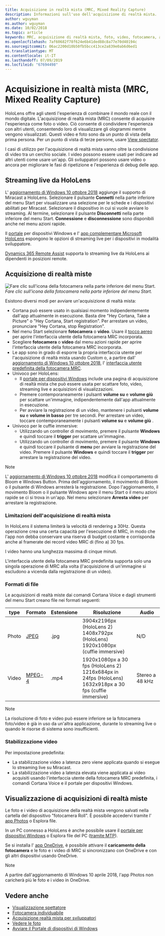 ```yaml
---
title: Acquisizione in realtà mista (MRC, Mixed Reality Capture)
description: Informazioni sull'uso dell'acquisizione di realtà mista.
author: wguyman
ms.author: wguyman
ms.date: 10/02/2018
ms.topic: article
keywords: MRC, acquisizione di realtà mista, foto, video, fotocamera, acquisizione, utilizzo, flusso, Livestream, demo
ms.openlocfilehash: 7af60682f78f624e6b41ded88c8a77e70d40194c
ms.sourcegitcommit: 06ac2200d10b50fb5bcc413ce2a839e0ab6d6ed1
ms.translationtype: MT
ms.contentlocale: it-IT
ms.lasthandoff: 07/09/2019
ms.locfileid: "67694498"
---
```

# <a name="mixed-reality-capture"></a>Acquisizione in realtà mista (MRC, Mixed Reality Capture)

HoloLens offre agli utenti l'esperienza di combinare il mondo reale con il mondo digitale. L'acquisizione di realtà mista (MRC) consente di acquisire l'esperienza come foto o video. Ciò consente di condividere l'esperienza con altri utenti, consentendo loro di visualizzare gli ologrammi mentre vengono visualizzati. Questi video e foto sono da un punto di vista della prima persona. Per un punto di vista di terze persone, usare [View spectator](spectator-view.md).

I casi di utilizzo per l'acquisizione di realtà mista vanno oltre la condivisione di video tra un cerchio sociale. I video possono essere usati per indicare ad altri utenti come usare un'app. Gli sviluppatori possono usare video o ancora per migliorare le fasi di ripetizione e l'esperienza di debug delle app.

## <a name="live-streaming-from-hololens"></a>Streaming live da HoloLens

L' [aggiornamento di Windows 10 ottobre 2018](release-notes-october-2018.md) aggiunge il supporto di Miracast a HoloLens. Selezionare il pulsante **Connetti** nella parte inferiore del menu Start per visualizzare una selezione per le schede e i dispositivi abilitati per Miracast. Selezionare il dispositivo in cui si vuole avviare lo streaming. Al termine, selezionare il pulsante **Disconnetti** nella parte inferiore del menu Start.  **Connessione** e **disconnessione** sono disponibili anche nel menu azioni rapide.

Il [portale](using-the-windows-device-portal.md) per dispositivi Windows e l' [app complementare Microsoft HoloLens](https://www.microsoft.com/store/productId/9NBLGGH4QWNX) espongono le opzioni di streaming live per i dispositivi in modalità sviluppatore.

[Dynamics 365 Remote Assist](https://dynamics.microsoft.com/en-us/mixed-reality/remote-assist) supporta lo streaming live da HoloLens ai dipendenti in posizioni remote.

## <a name="taking-mixed-reality-captures"></a>Acquisizione di realtà miste

![Fare clic sull'icona della fotocamera nella parte inferiore del menu Start.](images/cameraiconinpins-300px.png)<br>
*Fare clic sull'icona della fotocamera nella parte inferiore del menu Start.*

Esistono diversi modi per avviare un'acquisizione di realtà mista:
* Cortana può essere usato in qualsiasi momento indipendentemente dall'app attualmente in esecuzione. Basta dire "Hey Cortana, Take a Picture" o "Hey Cortana, Start registration". Per arrestare un video, pronunciare "Hey Cortana, stop Registration".
* Nel menu Start selezionare **fotocamera** o **video**. Usare il [tocco aereo](gestures.md#air-tap) per aprire l'interfaccia utente della fotocamera MRC incorporata.
* Scegliere **fotocamera** o **video** dal menu azioni rapide per aprire l'interfaccia utente della fotocamera MRC incorporata.
* Le app sono in grado di esporre la propria interfaccia utente per l'acquisizione di realtà mista usando Custom o, a partire dall' [aggiornamento di Windows 10 ottobre 2018](release-notes-october-2018.md), l' [interfaccia utente predefinita della fotocamera MRC](mixed-reality-capture-for-developers.md).
* Univoco per HoloLens: 
    * Il [portale per dispositivi Windows](using-the-windows-device-portal.md) include una pagina di acquisizione di realtà mista che può essere usata per scattare foto, video, streaming live e acquisizioni di visualizzazioni.
    * Premere contemporaneamente i pulsanti **volume su** e **volume giù** per scattare un'immagine, indipendentemente dall'app attualmente in esecuzione.
    * Per avviare la registrazione di un video, mantenere i pulsanti **volume su** e **volume in basso** per tre secondi. Per arrestare un video, toccare contemporaneamente i pulsanti **volume su** e **volume giù** .
* Univoco per le cuffie immersive: 
    * Utilizzando un controller di movimento, premere il pulsante **Windows** e quindi toccare il **trigger** per scattare un'immagine. 
    * Utilizzando un controller di movimento, premere il pulsante **Windows** e quindi toccare il pulsante di **menu** per avviare la registrazione del video. Premere il pulsante **Windows** e quindi toccare il **trigger** per arrestare la registrazione del video.
    
>[!NOTE]
>L' [aggiornamento di Windows 10 ottobre 2018](release-notes-october-2018.md) modifica il comportamento di Bloom e Windows Button. Prima dell'aggiornamento, il movimento di Bloom o il pulsante di Windows arresterà la registrazione. Dopo l'aggiornamento, il movimento Bloom o il pulsante Windows apre il menu Start o il menu azioni rapide se ci si trova in un'app. Nel menu selezionare **Arresta video** per arrestare la registrazione.

### <a name="limitations-of-mixed-reality-capture"></a>Limitazioni dell'acquisizione di realtà mista

In HoloLens il sistema limiterà la velocità di rendering a 30Hz. Questa operazione crea una certa capacità per l'esecuzione di MRC, in modo che l'app non debba conservare una riserva di budget costante e corrisponda anche al framerate dei record video MRC di (fino a) 30 fps.

I video hanno una lunghezza massima di cinque minuti.

L'interfaccia utente della fotocamera MRC predefinita supporta solo una singola operazione di MRC alla volta (l'acquisizione di un'immagine si escludono a vicenda dalla registrazione di un video).

### <a name="file-formats"></a>Formati di file

Le acquisizioni di realtà miste dai comandi Cortana Voice e dagli strumenti del menu Start creano file nei formati seguenti:

|  type  |  Formato  |  Estensione  |  Risoluzione  |  Audio | 
|----------|----------|----------|----------|----------|
|  Photo  |  [JPEG](https://en.wikipedia.org/wiki/JPEG)  |  .jpg  |  3904x2196px (HoloLens 2)<br> 1408x792px (HoloLens)<br> 1920x1080px (cuffie immersive) |  N/D | 
|  Video  |  [MPEG-4](https://en.wikipedia.org/wiki/MPEG-4)  |  .mp4  |  1920x1080px a 30 fps (HoloLens 2)<br> 1216x684px in 24fps (HoloLens)<br> 1632x918px a 30 fps (cuffie immersive) |  Stereo a 48 kHz | 

>[!NOTE]
>La risoluzione di foto e video può essere inferiore se la fotocamera foto/video è già in uso da un'altra applicazione, durante lo streaming live o quando le risorse di sistema sono insufficienti.

### <a name="video-stabilization"></a>Stabilizzazione video

Per impostazione predefinita:
* La stabilizzazione video a latenza zero viene applicata quando si esegue lo streaming live su Miracast.
* La stabilizzazione video a latenza elevata viene applicata ai video acquisiti usando l'interfaccia utente della fotocamera MRC predefinita, i comandi Cortana Voice e il portale per dispositivi Windows.

## <a name="viewing-mixed-reality-captures"></a>Visualizzazione di acquisizioni di realtà miste

Le foto e i video di acquisizione della realtà mista vengono salvati nella cartella del dispositivo "fotocamera Roll". È possibile accedervi tramite l' [app Photos](see-your-photos.md#photos-app) o Esplora file.

In un PC connesso a HoloLens è anche possibile usare il [portale per dispositivi Windows](using-the-windows-device-portal.md#mixed-reality-capture) o Esplora file del PC ([tramite MTP](release-notes-april-2018.md#new-features-for-hololens)).

Se si installa l' [app OneDrive](https://www.microsoft.com/p/onedrive/9wzdncrfj1p3), è possibile attivare il **caricamento della fotocamera** e le foto e i video di MRC si sincronizzano con OneDrive e con gli altri dispositivi usando OneDrive.

>[!NOTE]
>A partire dall'aggiornamento di Windows 10 aprile 2018, l'app Photos non caricherà più le foto e i video in OneDrive.

## <a name="see-also"></a>Vedere anche
* [Visualizzazione spettatore](spectator-view.md)
* [Fotocamera individuabile](locatable-camera.md)
* [Acquisizione realtà mista per sviluppatori](mixed-reality-capture-for-developers.md)
* [Vedere le foto](see-your-photos.md)
* [Avviare il Portale di dispositivi di Windows](using-the-windows-device-portal.md)
